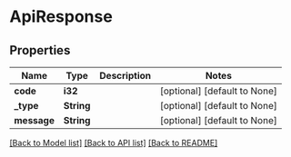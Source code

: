 # ApiResponse

## Properties
Name | Type | Description | Notes
------------ | ------------- | ------------- | -------------
**code** | **i32** |  | [optional] [default to None]
**_type** | **String** |  | [optional] [default to None]
**message** | **String** |  | [optional] [default to None]

[[Back to Model list]](../README.md#documentation-for-models) [[Back to API list]](../README.md#documentation-for-api-endpoints) [[Back to README]](../README.md)


